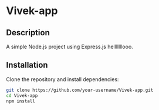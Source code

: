 # Vivek-app

## Description
A simple Node.js project using Express.js helllllllooo.

## Installation
Clone the repository and install dependencies:
```sh
git clone https://github.com/your-username/Vivek-app.git
cd Vivek-app
npm install
